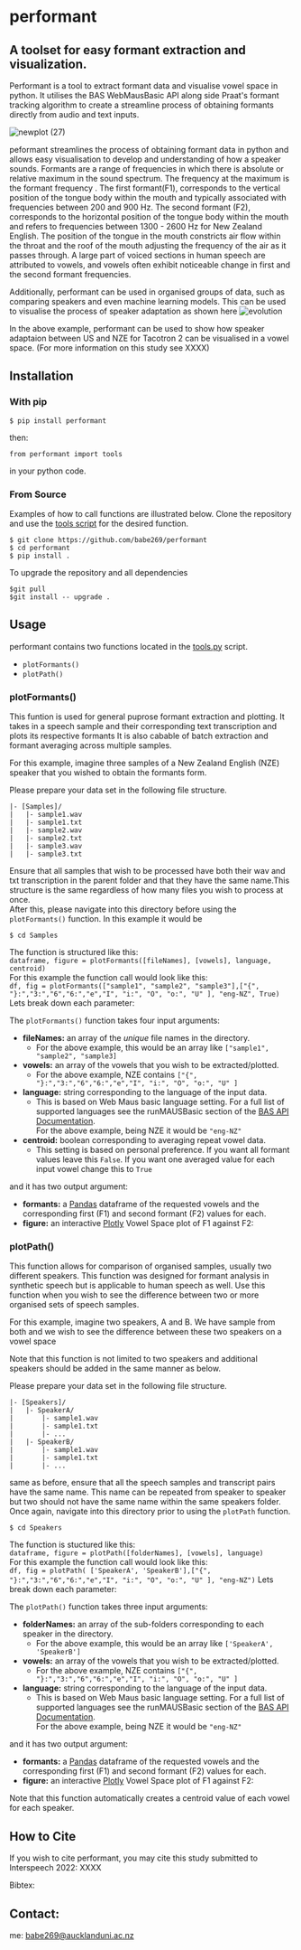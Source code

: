 # performant
## A toolset for easy formant extraction and visualization.

Performant is a tool to extract formant data and visualise vowel space in python. It utilises the BAS WebMausBasic API along side Praat's formant tracking algorithm to create a streamline process of obtaining formants directly from audio and text inputs. 

![newplot (27)](https://user-images.githubusercontent.com/48380210/159826418-f3c446e7-9524-43c4-926b-cfb2a0f50b08.png)

peformant streamlines the process of obtaining formant data in python and allows easy visualisation to develop and understanding of how a speaker sounds.
Formants are a range of frequencies in which there is absolute or relative maximum in the sound spectrum. The frequency at the maximum is the formant frequency . The first formant(F1), corresponds to the vertical position of the tongue body within the mouth and typically associated with frequencies between 200 and 900 Hz. The second formant (F2), corresponds to the horizontal position of the tongue body within the mouth and refers to frequencies between 1300 - 2600 Hz for New Zealand English. The position of the tongue in the mouth constricts air flow within the throat and the roof of the mouth adjusting the frequency of the air as it passes through. A large part of voiced sections in human speech are attributed to vowels, and vowels often exhibit noticeable change in first and the second formant frequencies. 



Additionally, performant can be used in organised groups of data, such as comparing speakers and even machine learning models. This can be used to visualise the process of speaker adaptation as shown here
![evolution](https://user-images.githubusercontent.com/48380210/159627683-15f88cc7-9e6d-4acf-be93-db2e58ae596d.gif)

In the above example, performant can be used to show how speaker adaptaion between US and NZE for Tacotron 2 can be visualised in a vowel space. 
(For more information on this study see XXXX)

## Installation 
### With pip 
`$ pip install performant` </br>

then: </br>

`from performant import tools`

in your python code. 


### From Source
Examples of how to call functions are illustrated below. Clone the repository and use the [tools script](performant/src/performant/tools.py) for the desired function.
```
$ git clone https://github.com/babe269/performant
$ cd performant
$ pip install . 
```
To upgrade the repository and all dependencies

``` 
$git pull
$git install -- upgrade .
```
## Usage
performant contains two functions located in the [tools.py](performant/src/performant/tools.py) script.
- `plotFormants()` 
- `plotPath()`

### plotFormants()
This funtion is used for general puprose formant extraction and plotting. It takes in a speech sample and their corresponding text transcription and plots its respective formants
It is also cabable of batch extraction and formant averaging across multiple samples.

For this example, imagine three samples of a New Zealand English (NZE) speaker that you wished to obtain the formants form.

Please prepare your data set in the following file structure.
```
|- [Samples]/
|   |- sample1.wav
|   |- sample1.txt
|   |- sample2.wav
|   |- sample2.txt
|   |- sample3.wav
|   |- sample3.txt
```
Ensure that all samples that wish to be processed have both their wav and txt transcription in the parent folder and that they have the same name.This structure is the same
regardless of how many files you wish to process at once.</br> After this, please navigate into this directory before using the `plotFormants()` function.
In this example it would be 

`$ cd Samples `

The function is structured like this: </br>
`dataframe, figure = plotFormants([fileNames], [vowels], language, centroid)`</br>
For this example the function call would look like this:</br>
`df, fig = plotFormants(["sample1", "sample2", "sample3"],["{", "}:","3:","6","6:","e","I", "i:", "O", "o:", "U" ], "eng-NZ", True)`
Lets break down each parameter:

The `plotFormants()` function takes four input arguments:
- <b>fileNames:</b> an array of the <i>unique</i> file names in the directory.
  - For the above example, this would be an array like `["sample1", "sample2", "sample3]`
- <b>vowels:</b> an array of the vowels that you wish to be extracted/plotted.
  - For the above example, NZE contains `["{", "}:","3:","6","6:","e","I", "i:", "O", "o:", "U" ]`
- <b>language:</b> string corresponding to the language of the input data.
  - This is based on Web Maus basic language setting. For a full list of supported languages see the runMAUSBasic section of the <a href="https://clarin.phonetik.uni-muenchen.de/BASWebServices/services/help">BAS API Documentation<a>.</br>
  For the above example, being NZE it would be `"eng-NZ"`
- <b>centroid:</b> boolean corresponding to averaging repeat vowel data.
  - This setting is based on personal preference. If you want all formant values leave this `False`. If you want one averaged value for each input vowel change this to `True`
  
  
and it has two output argument:
- <b>formants:</b> a <a href=https://pandas.pydata.org>Pandas</a> dataframe of the requested vowels and the corresponding first (F1) and second formant (F2) values for each.
- <b>figure:</b> an interactive <a href=https://plotly.com>Plotly</a> Vowel Space plot of F1 against F2:
  
  
### plotPath()
This function allows for comparison of organised samples, usually two different speakers. This function was designed for formant analysis in synthetic speech but is applicable to
human speech as well. Use this function when you wish to see the difference between two or more organised sets of speech samples. 

For this example, imagine two speakers, A and B. We have sample from both and we wish to see the difference between these two speakers on a vowel space

Note that this function is not limited to two speakers and additional speakers should be added in the same manner as below.

Please prepare your data set in the following file structure.
```
|- [Speakers]/
|   |- SpeakerA/
|       |- sample1.wav
|       |- sample1.txt
|       |- ...
|   |- SpeakerB/
|       |- sample1.wav
|       |- sample1.txt
|       |- ...
```
same as before, ensure that all the speech samples and transcript pairs have the same name. This name can be repeated from speaker to speaker but two should not have the same name within the same
speakers folder. Once again, navigate into this directory prior to using the `plotPath` function.

`$ cd Speakers `

The function is stuctured like this: </br>
`dataframe, figure = plotPath([folderNames], [vowels], language)`</br>
For this example the function call would look like this:</br>
`df, fig = plotPath( ['SpeakerA', 'SpeakerB'],["{", "}:","3:","6","6:","e","I", "i:", "O", "o:", "U" ], "eng-NZ")`
Lets break down each parameter:

The `plotPath()` function takes three input arguments:
- <b>folderNames:</b> an array of the sub-folders corresponding to each speaker in the directory.
  - For the above example, this would be an array like `['SpeakerA', 'SpeakerB']`
- <b>vowels:</b> an array of the vowels that you wish to be extracted/plotted.
  - For the above example, NZE contains `["{", "}:","3:","6","6:","e","I", "i:", "O", "o:", "U" ]`
- <b>language:</b> string corresponding to the language of the input data.
  - This is based on Web Maus basic language setting. For a full list of supported languages see the runMAUSBasic section of the <a href="https://clarin.phonetik.uni-muenchen.de/BASWebServices/services/help">BAS API Documentation<a>.</br>
  For the above example, being NZE it would be `"eng-NZ"`
  

and it has two output argument:
- <b>formants:</b> a <a href=https://pandas.pydata.org>Pandas</a> dataframe of the requested vowels and the corresponding first (F1) and second formant (F2) values for each.
- <b>figure:</b> an interactive <a href=https://plotly.com>Plotly</a> Vowel Space plot of F1 against F2:

Note that this function automatically creates a centroid value of each vowel for each speaker.

## How to Cite
If you wish to cite performant, you may cite this study submitted to Interspeech 2022: XXXX

Bibtex:
 
## Contact: 
me: babe269@aucklanduni.ac.nz
